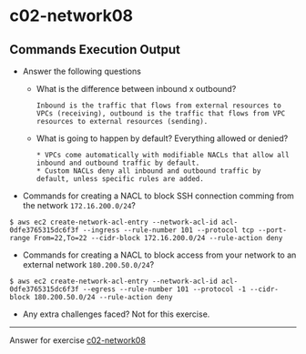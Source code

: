 # c02-network08

## Commands Execution Output

- Answer the following questions
  - What is the difference between inbound x outbound?
    ```
    Inbound is the traffic that flows from external resources to VPCs (receiving), outbound is the traffic that flows from VPC resources to external resources (sending).
    ```
    
  - What is going to happen by default? Everything allowed or denied?
    ```
    * VPCs come automatically with modifiable NACLs that allow all inbound and outbound traffic by default.
    * Custom NACLs deny all inbound and outbound traffic by default, unless specific rules are added.
    ```

- Commands for creating a NACL to block SSH connection comming from the network `172.16.200.0/24`?

```
$ aws ec2 create-network-acl-entry --network-acl-id acl-0dfe3765315dc6f3f --ingress --rule-number 101 --protocol tcp --port-range From=22,To=22 --cidr-block 172.16.200.0/24 --rule-action deny
```

- Commands for creating a NACL to block access from your network to an external network `180.200.50.0/24`?

```
$ aws ec2 create-network-acl-entry --network-acl-id acl-0dfe3765315dc6f3f --egress --rule-number 101 --protocol -1 --cidr-block 180.200.50.0/24 --rule-action deny
```

- Any extra challenges faced?
Not for this exercise.

***
Answer for exercise [c02-network08](https://github.com/devopsacademyau/academy/blob/893381c6f0b69434d9e8597d3d4b1c17f9bc1371/classes/02class/exercises/c02-network08/README.md)
